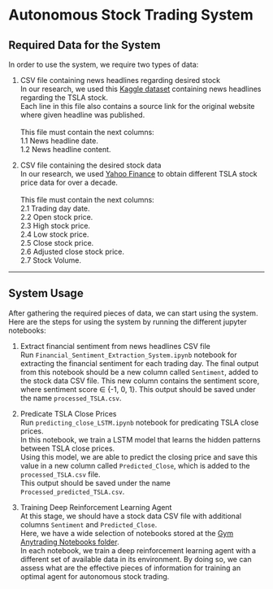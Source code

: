 # Autonomous Stock Trading System
## Required Data for the System
In order to use the system, we require two types of data:
1. CSV file containing news headlines regarding desired stock<br>
In our research, we used this [Kaggle dataset](https://www.kaggle.com/datasets/drlove2002/tesla-news-from-tweeter) containing news headlines regarding the TSLA stock.<br>
Each line in this file also contains a source link for the original website where given headline was published.
<br><br>
This file must contain the next columns:<br>
1.1 News headline date.<br>
1.2 News headline content.


2. CSV file containing the desired stock data<br>
In our research, we used [Yahoo Finance](https://uk.finance.yahoo.com/) to obtain different TSLA stock price data for over a decade.
<br><br>
This file must contain the next columns:<br>
2.1 Trading day date.<br>
2.2 Open stock price.<br>
2.3 High stock price.<br>
2.4 Low stock price.<br>
2.5 Close stock price.<br>
2.6 Adjusted close stock price.<br>
2.7 Stock Volume.
<hr>

## System Usage
After gathering the required pieces of data, we can start using the system.<br>
Here are the steps for using the system by running the different jupyter notebooks:
1. Extract financial sentiment from news headlines CSV file<br>
Run ```Financial_Sentiment_Extraction_System.ipynb``` notebook for extracting the financial sentiment for each trading day.
The final output from this notebook should be a new column called ```Sentiment```, added to the stock data CSV file.
This new column contains the sentiment score, where sentiment score ∈ {-1, 0, 1}.
This output should be saved under the name ```processed_TSLA.csv```.<br>

2. Predicate TSLA Close Prices<br>
Run ```predicting_close_LSTM.ipynb``` notebook for predicating TSLA close prices.<br>
In this notebook, we train a LSTM model that learns the hidden patterns between TSLA close prices.<br>
Using this model, we are able to predict the closing price and save this value in a new column called ```Predicted_Close```, which is added to the ```processed_TSLA.csv``` file.<br>
This output should be saved under the name ```Processed_predicted_TSLA.csv```.<br>

3. Training Deep Reinforcement Learning Agent<br>
At this stage, we should have a stock data CSV file with additional columns ```Sentiment``` and ```Predicted_Close```.<br>
Here, we have a wide selection of notebooks stored at the [Gym Anytrading Notebooks folder](https://github.com/mega5800/algo-trading-system/tree/master/Code/Gym%20Anytrading%20Notebooks).<br>
In each notebook, we train a deep reinforcement learning agent with a different set of available data in its environment.
By doing so, we can assess what are the effective pieces of information for training an optimal agent for autonomous stock trading.
